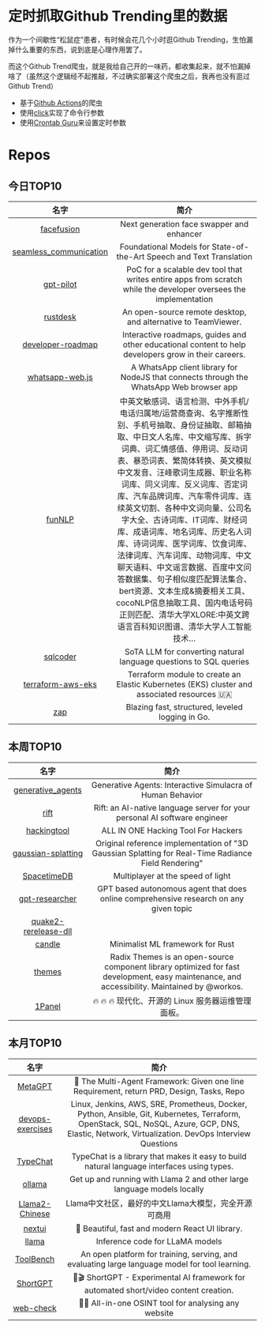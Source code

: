 # 定时抓取Github Trending里的数据

作为一个间歇性“松鼠症”患者，有时候会花几个小时逛Github Trending，生怕漏掉什么重要的东西，说到底是心理作用罢了。

而这个Github Trend爬虫，就是我给自己开的一味药，都收集起来，就不怕漏掉啥了（虽然这个逻辑经不起推敲，不过确实部署这个爬虫之后，我再也没有逛过Github Trend）

* 基于[Github Actions](https://docs.github.com/en/actions)的爬虫
* 使用[click](https://github.com/pallets/click)实现了命令行参数
* 使用[Crontab Guru](https://crontab.guru/)来设置定时参数

# Repos
## 今日TOP10 
<!-- START OF DAILY_TOP10_REPOS -->
| 名字 | 简介 |
| :----: | :----: |
| [facefusion](https://github.com/facefusion/facefusion) | Next generation face swapper and enhancer |
| [seamless_communication](https://github.com/facebookresearch/seamless_communication) | Foundational Models for State-of-the-Art Speech and Text Translation |
| [gpt-pilot](https://github.com/Pythagora-io/gpt-pilot) | PoC for a scalable dev tool that writes entire apps from scratch while the developer oversees the implementation |
| [rustdesk](https://github.com/rustdesk/rustdesk) | An open-source remote desktop, and alternative to TeamViewer. |
| [developer-roadmap](https://github.com/kamranahmedse/developer-roadmap) | Interactive roadmaps, guides and other educational content to help developers grow in their careers. |
| [whatsapp-web.js](https://github.com/pedroslopez/whatsapp-web.js) | A WhatsApp client library for NodeJS that connects through the WhatsApp Web browser app |
| [funNLP](https://github.com/fighting41love/funNLP) | 中英文敏感词、语言检测、中外手机/电话归属地/运营商查询、名字推断性别、手机号抽取、身份证抽取、邮箱抽取、中日文人名库、中文缩写库、拆字词典、词汇情感值、停用词、反动词表、暴恐词表、繁简体转换、英文模拟中文发音、汪峰歌词生成器、职业名称词库、同义词库、反义词库、否定词库、汽车品牌词库、汽车零件词库、连续英文切割、各种中文词向量、公司名字大全、古诗词库、IT词库、财经词库、成语词库、地名词库、历史名人词库、诗词词库、医学词库、饮食词库、法律词库、汽车词库、动物词库、中文聊天语料、中文谣言数据、百度中文问答数据集、句子相似度匹配算法集合、bert资源、文本生成&摘要相关工具、cocoNLP信息抽取工具、国内电话号码正则匹配、清华大学XLORE:中英文跨语言百科知识图谱、清华大学人工智能技术… |
| [sqlcoder](https://github.com/defog-ai/sqlcoder) | SoTA LLM for converting natural language questions to SQL queries |
| [terraform-aws-eks](https://github.com/terraform-aws-modules/terraform-aws-eks) | Terraform module to create an Elastic Kubernetes (EKS) cluster and associated resources 🇺🇦 |
| [zap](https://github.com/uber-go/zap) | Blazing fast, structured, leveled logging in Go. |
<!-- END OF DAILY_TOP10_REPOS -->

## 本周TOP10
<!-- START OF WEEKLY_TOP10_REPOS -->
| 名字 | 简介 |
| :----: | :----: |
| [generative_agents](https://github.com/joonspk-research/generative_agents) | Generative Agents: Interactive Simulacra of Human Behavior |
| [rift](https://github.com/morph-labs/rift) | Rift: an AI-native language server for your personal AI software engineer |
| [hackingtool](https://github.com/Z4nzu/hackingtool) | ALL IN ONE Hacking Tool For Hackers |
| [gaussian-splatting](https://github.com/graphdeco-inria/gaussian-splatting) | Original reference implementation of "3D Gaussian Splatting for Real-Time Radiance Field Rendering" |
| [SpacetimeDB](https://github.com/clockworklabs/SpacetimeDB) | Multiplayer at the speed of light |
| [gpt-researcher](https://github.com/assafelovic/gpt-researcher) | GPT based autonomous agent that does online comprehensive research on any given topic |
| [quake2-rerelease-dll](https://github.com/id-Software/quake2-rerelease-dll) |  |
| [candle](https://github.com/huggingface/candle) | Minimalist ML framework for Rust |
| [themes](https://github.com/radix-ui/themes) | Radix Themes is an open-source component library optimized for fast development, easy maintenance, and accessibility. Maintained by @workos. |
| [1Panel](https://github.com/1Panel-dev/1Panel) | 🔥 🔥 🔥 现代化、开源的 Linux 服务器运维管理面板。 |
<!-- END OF WEEKLY_TOP10_REPOS -->

## 本月TOP10
<!-- START OF MONTHLY_TOP10_REPOS -->
| 名字 | 简介 |
| :----: | :----: |
| [MetaGPT](https://github.com/geekan/MetaGPT) | 🌟 The Multi-Agent Framework: Given one line Requirement, return PRD, Design, Tasks, Repo |
| [devops-exercises](https://github.com/bregman-arie/devops-exercises) | Linux, Jenkins, AWS, SRE, Prometheus, Docker, Python, Ansible, Git, Kubernetes, Terraform, OpenStack, SQL, NoSQL, Azure, GCP, DNS, Elastic, Network, Virtualization. DevOps Interview Questions |
| [TypeChat](https://github.com/microsoft/TypeChat) | TypeChat is a library that makes it easy to build natural language interfaces using types. |
| [ollama](https://github.com/jmorganca/ollama) | Get up and running with Llama 2 and other large language models locally |
| [Llama2-Chinese](https://github.com/FlagAlpha/Llama2-Chinese) | Llama中文社区，最好的中文Llama大模型，完全开源可商用 |
| [nextui](https://github.com/nextui-org/nextui) | 🚀 Beautiful, fast and modern React UI library. |
| [llama](https://github.com/facebookresearch/llama) | Inference code for LLaMA models |
| [ToolBench](https://github.com/OpenBMB/ToolBench) | An open platform for training, serving, and evaluating large language model for tool learning. |
| [ShortGPT](https://github.com/RayVentura/ShortGPT) | 🚀🎬 ShortGPT - Experimental AI framework for automated short/video content creation. |
| [web-check](https://github.com/Lissy93/web-check) | 🕵️‍♂️ All-in-one OSINT tool for analysing any website |
<!-- END OF MONTHLY_TOP10_REPOS -->
